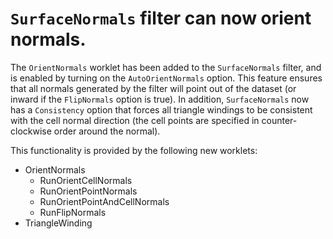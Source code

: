 # `SurfaceNormals` filter can now orient normals.

The `OrientNormals` worklet has been added to the `SurfaceNormals` filter, and
is enabled by turning on the `AutoOrientNormals` option. This feature ensures
that all normals generated by the filter will point out of the dataset (or
inward if the `FlipNormals` option is true). In addition,
`SurfaceNormals` now has a `Consistency` option that forces all triangle
windings to be consistent with the cell normal direction (the cell points are
specified in counter-clockwise order around the normal).

This functionality is provided by the following new worklets:

* OrientNormals
    * RunOrientCellNormals
    * RunOrientPointNormals
    * RunOrientPointAndCellNormals
    * RunFlipNormals
* TriangleWinding
